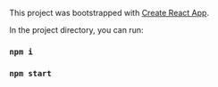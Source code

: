 This project was bootstrapped with [Create React App](https://github.com/facebook/create-react-app).

In the project directory, you can run:

### `npm i`
### `npm start`

